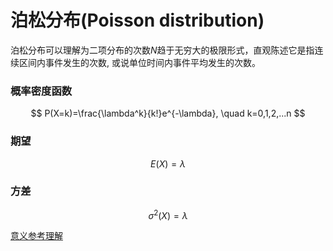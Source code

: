 # 泊松分布(Poisson distribution)
泊松分布可以理解为二项分布的次数$N$趋于无穷大的极限形式，直观陈述它是指连续区间内事件发生的次数, 或说单位时间内事件平均发生的次数。

### 概率密度函数
$$
P(X=k)=\frac{\lambda^k}{k!}e^{-\lambda}, \quad k=0,1,2,...n
$$

### 期望
$$
E(X)=\lambda
$$

### 方差 
$$
\sigma^2(X)=\lambda
$$

[意义参考理解](https://www.zhihu.com/question/26441147/answer/429569625)
